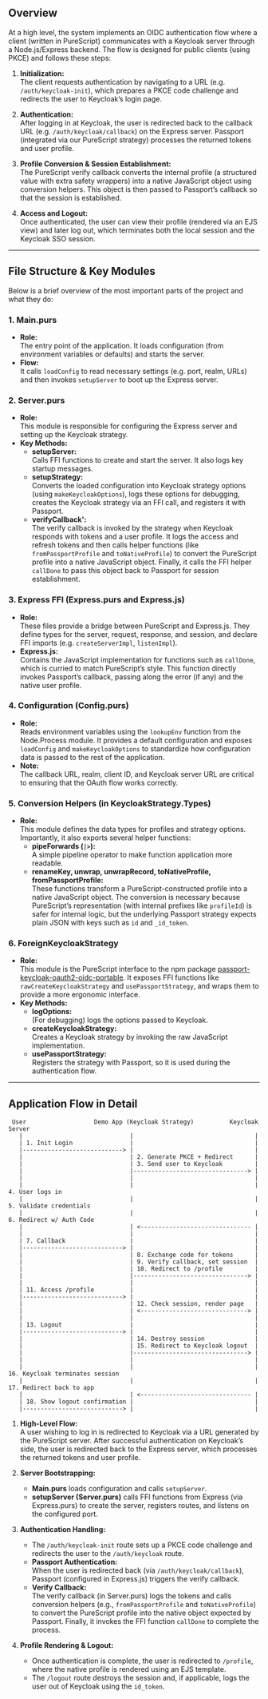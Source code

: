 ## Overview

At a high level, the system implements an OIDC authentication flow where a client (written in PureScript) communicates with a Keycloak server through a Node.js/Express backend. The flow is designed for public clients (using PKCE) and follows these steps:

1. **Initialization:**  
   The client requests authentication by navigating to a URL (e.g. `/auth/keycloak-init`), which prepares a PKCE code challenge and redirects the user to Keycloak’s login page.

2. **Authentication:**  
   After logging in at Keycloak, the user is redirected back to the callback URL (e.g. `/auth/keycloak/callback`) on the Express server. Passport (integrated via our PureScript strategy) processes the returned tokens and user profile.

3. **Profile Conversion & Session Establishment:**  
   The PureScript verify callback converts the internal profile (a structured value with extra safety wrappers) into a native JavaScript object using conversion helpers. This object is then passed to Passport’s callback so that the session is established.

4. **Access and Logout:**  
   Once authenticated, the user can view their profile (rendered via an EJS view) and later log out, which terminates both the local session and the Keycloak SSO session.

---

## File Structure & Key Modules

Below is a brief overview of the most important parts of the project and what they do:

### 1. Main.purs

- **Role:**  
  The entry point of the application. It loads configuration (from environment variables or defaults) and starts the server.
- **Flow:**  
  It calls `loadConfig` to read necessary settings (e.g. port, realm, URLs) and then invokes `setupServer` to boot up the Express server.

### 2. Server.purs

- **Role:**  
  This module is responsible for configuring the Express server and setting up the Keycloak strategy.
- **Key Methods:**
  - **setupServer:**  
    Calls FFI functions to create and start the server. It also logs key startup messages.
  - **setupStrategy:**  
    Converts the loaded configuration into Keycloak strategy options (using `makeKeycloakOptions`), logs these options for debugging, creates the Keycloak strategy via an FFI call, and registers it with Passport.
  - **verifyCallback':**  
    The verify callback is invoked by the strategy when Keycloak responds with tokens and a user profile. It logs the access and refresh tokens and then calls helper functions (like `fromPassportProfile` and `toNativeProfile`) to convert the PureScript profile into a native JavaScript object. Finally, it calls the FFI helper `callDone` to pass this object back to Passport for session establishment.

### 3. Express FFI (Express.purs and Express.js)

- **Role:**  
  These files provide a bridge between PureScript and Express.js. They define types for the server, request, response, and session, and declare FFI imports (e.g. `createServerImpl`, `listenImpl`).
- **Express.js:**  
  Contains the JavaScript implementation for functions such as `callDone`, which is curried to match PureScript’s style. This function directly invokes Passport’s callback, passing along the error (if any) and the native user profile.

### 4. Configuration (Config.purs)

- **Role:**  
  Reads environment variables using the `lookupEnv` function from the Node.Process module. It provides a default configuration and exposes `loadConfig` and `makeKeycloakOptions` to standardize how configuration data is passed to the rest of the application.
- **Note:**  
  The callback URL, realm, client ID, and Keycloak server URL are critical to ensuring that the OAuth flow works correctly.

### 5. Conversion Helpers (in KeycloakStrategy.Types)

- **Role:**  
  This module defines the data types for profiles and strategy options. Importantly, it also exports several helper functions:
  - **pipeForwards (`|>`):**  
    A simple pipeline operator to make function application more readable.
  - **renameKey, unwrap, unwrapRecord, toNativeProfile, fromPassportProfile:**  
    These functions transform a PureScript-constructed profile into a native JavaScript object. The conversion is necessary because PureScript’s representation (with internal prefixes like `profileId`) is safer for internal logic, but the underlying Passport strategy expects plain JSON with keys such as `id` and `_id_token`.

### 6. ForeignKeycloakStrategy

- **Role:**  
  This module is the PureScript interface to the npm package [passport-keycloak-oauth2-oidc-portable](https://github.com/brakmic/passport-keycloak-oauth2-oidc-portable). It exposes FFI functions like `rawCreateKeycloakStrategy` and `usePassportStrategy`, and wraps them to provide a more ergonomic interface.
- **Key Methods:**
  - **logOptions:**  
    (For debugging) logs the options passed to Keycloak.
  - **createKeycloakStrategy:**  
    Creates a Keycloak strategy by invoking the raw JavaScript implementation.
  - **usePassportStrategy:**  
    Registers the strategy with Passport, so it is used during the authentication flow.

---

## Application Flow in Detail

```
 User                   Demo App (Keycloak Strategy)          Keycloak Server
   |                              |                                  |
   | 1. Init Login                |                                  |
   |----------------------------> |                                  |
   |                              | 2. Generate PKCE + Redirect      |
   |                              | 3. Send user to Keycloak         |
   |                              |--------------------------------> |
   |                              |                                  |
   |                              |                                  | 4. User logs in
   |                              |                                  | 5. Validate credentials
   |                              |                                  | 6. Redirect w/ Auth Code
   |                              | <------------------------------- |
   |                              |                                  |
   | 7. Callback                  |                                  |
   |----------------------------> |                                  |
   |                              | 8. Exchange code for tokens      |
   |                              | 9. Verify callback, set session  |
   |                              | 10. Redirect to /profile         |
   |                              |--------------------------------> |
   |                              |                                  |
   | 11. Access /profile          |                                  |
   |----------------------------> |                                  |
   |                              | 12. Check session, render page   |
   |                              | <------------------------------> |
   |                              |                                  |
   | 13. Logout                   |                                  |
   |----------------------------> |                                  |
   |                              | 14. Destroy session              |
   |                              | 15. Redirect to Keycloak logout  |
   |                              |--------------------------------> |
   |                              |                                  |
   |                              |                                  | 16. Keycloak terminates session
   |                              |                                  | 17. Redirect back to app
   |                              | <------------------------------- |
   | 18. Show logout confirmation |                                  |
   |----------------------------> |                                  |
```

1. **High-Level Flow:**  
   A user wishing to log in is redirected to Keycloak via a URL generated by the PureScript server. After successful authentication on Keycloak’s side, the user is redirected back to the Express server, which processes the returned tokens and user profile.

2. **Server Bootstrapping:**  
   - **Main.purs** loads configuration and calls `setupServer`.
   - **setupServer (Server.purs)** calls FFI functions from Express (via Express.purs) to create the server, registers routes, and listens on the configured port.

3. **Authentication Handling:**  
   - The `/auth/keycloak-init` route sets up a PKCE code challenge and redirects the user to the `/auth/keycloak` route.
   - **Passport Authentication:**  
     When the user is redirected back (via `/auth/keycloak/callback`), Passport (configured in Express.js) triggers the verify callback.
   - **Verify Callback:**  
     The verify callback (in Server.purs) logs the tokens and calls conversion helpers (e.g., `fromPassportProfile` and `toNativeProfile`) to convert the PureScript profile into the native object expected by Passport. Finally, it invokes the FFI function `callDone` to complete the process.

4. **Profile Rendering & Logout:**  
   - Once authentication is complete, the user is redirected to `/profile`, where the native profile is rendered using an EJS template.
   - The `/logout` route destroys the session and, if applicable, logs the user out of Keycloak using the `id_token`.


